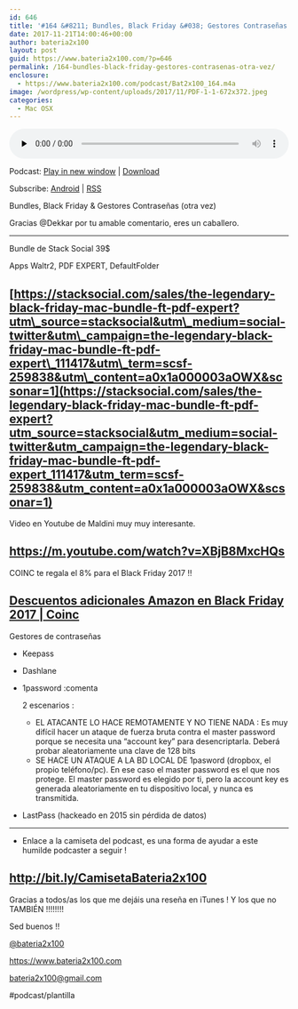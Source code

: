 ```yaml
---
id: 646
title: '#164 &#8211; Bundles, Black Friday &#038; Gestores Contraseñas (otra vez)'
date: 2017-11-21T14:00:46+00:00
author: bateria2x100
layout: post
guid: https://www.bateria2x100.com/?p=646
permalink: /164-bundles-black-friday-gestores-contrasenas-otra-vez/
enclosure:
  - https://www.bateria2x100.com/podcast/Bat2x100_164.m4a
image: /wordpress/wp-content/uploads/2017/11/PDF-1-1-672x372.jpeg
categories:
  - Mac OSX
---
```

<div class="powerpress_player" id="powerpress_player_6013">
  <audio class="wp-audio-shortcode" id="audio-646-166" preload="none" style="width: 100%;" controls="controls"><source type="audio/mpeg" src="https://www.bateria2x100.com/podcast/Bat2x100_164.m4a?_=166" /><a href="https://www.bateria2x100.com/podcast/Bat2x100_164.m4a">https://www.bateria2x100.com/podcast/Bat2x100_164.m4a</a></audio>
</div>

<p class="powerpress_links powerpress_links_m4a">
  Podcast: <a href="https://www.bateria2x100.com/podcast/Bat2x100_164.m4a" class="powerpress_link_pinw" target="_blank" title="Play in new window" onclick="return powerpress_pinw('https://www.bateria2x100.com/?powerpress_pinw=646-podcast');" rel="nofollow">Play in new window</a> | <a href="https://www.bateria2x100.com/podcast/Bat2x100_164.m4a" class="powerpress_link_d" title="Download" rel="nofollow" download="Bat2x100_164.m4a">Download</a>
</p>

<p class="powerpress_links powerpress_subscribe_links">
  Subscribe: <a href="https://subscribeonandroid.com/www.bateria2x100.com/feed/podcast/" class="powerpress_link_subscribe powerpress_link_subscribe_android" title="Subscribe on Android" rel="nofollow">Android</a> | <a href="https://www.bateria2x100.com/feed/podcast/" class="powerpress_link_subscribe powerpress_link_subscribe_rss" title="Subscribe via RSS" rel="nofollow">RSS</a>
</p>

Bundles, Black Friday & Gestores Contraseñas (otra vez)

Gracias @Dekkar por tu amable comentario, eres un caballero.

* * *

Bundle de Stack Social 39$
  
Apps Waltr2, PDF EXPERT, DefaultFolder

## [https://stacksocial.com/sales/the-legendary-black-friday-mac-bundle-ft-pdf-expert?utm\_source=stacksocial&utm\_medium=social-twitter&utm\_campaign=the-legendary-black-friday-mac-bundle-ft-pdf-expert\_111417&utm\_term=scsf-259838&utm\_content=a0x1a000003aOWX&scsonar=1](https://stacksocial.com/sales/the-legendary-black-friday-mac-bundle-ft-pdf-expert?utm_source=stacksocial&utm_medium=social-twitter&utm_campaign=the-legendary-black-friday-mac-bundle-ft-pdf-expert_111417&utm_term=scsf-259838&utm_content=a0x1a000003aOWX&scsonar=1)

Video en Youtube de Maldini muy muy interesante.

## <https://m.youtube.com/watch?v=XBjB8MxcHQs>

COINC te regala el 8% para el Black Friday 2017 !!

## [Descuentos adicionales Amazon en Black Friday 2017 | Coinc](https://www.coinc.es/ahorrador/promociones/cheque-regalo-amazon/black-friday)

Gestores de contraseñas

  * Keepass
  * Dashlane 
  * 1password :comenta 
  
    2 escenarios :
    
      * EL ATACANTE LO HACE REMOTAMENTE Y NO TIENE NADA : Es muy difícil hacer un ataque de fuerza bruta contra el master password porque se necesita una “account key” para desencriptarla. Deberá probar aleatoriamente una clave de 128 bits
      * SE HACE UN ATAQUE A LA BD LOCAL DE 1pasword (dropbox, el propio teléfono/pc). En ese caso el master password es el que nos protege. El master password es elegido por ti, pero la account key es generada aleatoriamente en tu dispositivo local, y nunca es transmitida.

  * LastPass (hackeado en 2015 sin pérdida de datos)

* * *

  * Enlace a la camiseta del podcast, es una forma de ayudar a este humilde podcaster a seguir !

## <http://bit.ly/CamisetaBateria2x100>

Gracias a todos/as los que me dejáis una reseña en iTunes ! Y los que no TAMBIÉN !!!!!!!!

Sed buenos !!

[@bateria2x100](https://Twitter.com/bateria2x100)
  
<https://www.bateria2x100.com>
  
<bateria2x100@gmail.com>

#podcast/plantilla